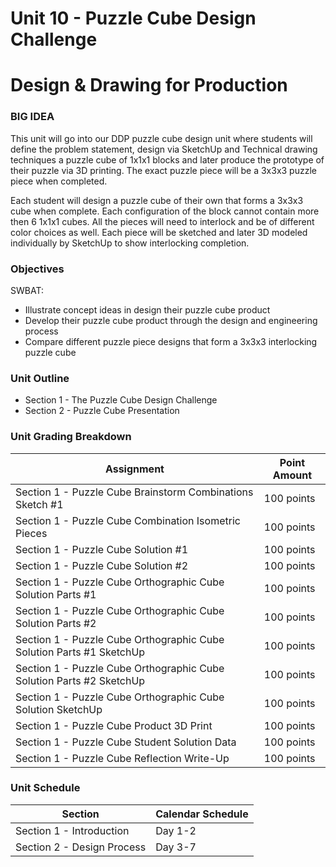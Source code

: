# Unit 10 - Puzzle Cube Design Challenge

# Design & Drawing for Production

### BIG IDEA

This unit will go into our DDP puzzle cube design unit where students will define the problem statement, design via SketchUp and Technical drawing techniques a puzzle cube of 1x1x1 blocks and later produce the prototype of their puzzle via 3D printing. The exact puzzle piece will be a 3x3x3 puzzle piece when completed.

Each student will design a puzzle cube of their own that forms a 3x3x3 cube when complete. Each configuration of the block cannot contain more then 6 1x1x1 cubes. All the pieces will need to interlock and be of different color choices as well. Each piece will be sketched and later 3D modeled individually by SketchUp to show interlocking completion.

### Objectives

SWBAT:

- Illustrate concept ideas in design their puzzle cube product
- Develop their puzzle cube product through the design and engineering process
- Compare different puzzle piece designs that form a 3x3x3 interlocking puzzle cube

### Unit Outline

- Section 1 - The Puzzle Cube Design Challenge
- Section 2 - Puzzle Cube Presentation

### Unit Grading Breakdown

| Assignment  | Point Amount |
| ------------- | ------------- |
| Section 1 - Puzzle Cube Brainstorm Combinations Sketch #1  | 100 points   |
| Section 1 - Puzzle Cube Combination Isometric Pieces  | 100 points   |
| Section 1 - Puzzle Cube Solution #1   | 100 points   |
| Section 1 - Puzzle Cube Solution #2   | 100 points   |
| Section 1 - Puzzle Cube Orthographic Cube Solution Parts #1   | 100 points   |
| Section 1 - Puzzle Cube Orthographic Cube Solution Parts #2   | 100 points   |
| Section 1 - Puzzle Cube Orthographic Cube Solution Parts #1 SketchUp   | 100 points   |
| Section 1 - Puzzle Cube Orthographic Cube Solution Parts #2 SketchUp   | 100 points   |
| Section 1 - Puzzle Cube Orthographic Cube Solution SketchUp   | 100 points   |
| Section 1 - Puzzle Cube Product 3D Print   | 100 points   |
| Section 1 - Puzzle Cube Student Solution Data   | 100 points   |
| Section 1 - Puzzle Cube Reflection Write-Up   | 100 points   |

### Unit Schedule

| Section  | Calendar Schedule |
| ------------- | ------------- |
| Section 1 - Introduction  | Day 1-2   |
| Section 2 - Design Process  | Day 3-7   |

